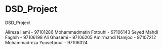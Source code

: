 # DSD_Project
DSD_Project

Alireza Ilami - 97101286
Mohammadmatin Fotouhi - 97106143
Seyed Mahdi Faghih - 97106198
Ali Ghasemi - 97106205
Amirmahdi Namjoo - 97107212
Mohammadreza Yousefpour - 97106324 